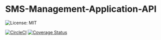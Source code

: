 # SMS-Management-Application-API

![License: MIT](https://img.shields.io/badge/License-MIT-green.svg?style=popout-square&logo=javascript&logoColor=yellow)

[![CircleCI](https://circleci.com/gh/chukwuemekachm/SMS-Management-Application-API.svg?style=svg)](https://circleci.com/gh/chukwuemekachm/SMS-Management-Application-API) [![Coverage Status](https://coveralls.io/repos/github/chukwuemekachm/SMS-Management-Application-API/badge.svg?branch=develop)](https://coveralls.io/github/chukwuemekachm/SMS-Management-Application-API?branch=develop)
